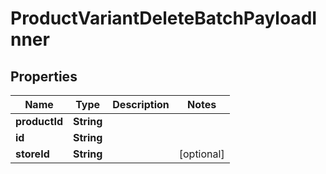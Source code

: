 

# ProductVariantDeleteBatchPayloadInner


## Properties

Name | Type | Description | Notes
------------ | ------------- | ------------- | -------------
**productId** | **String** |  | 
**id** | **String** |  | 
**storeId** | **String** |  |  [optional]



